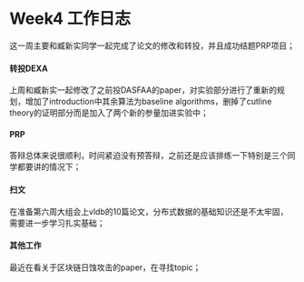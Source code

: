 # Week4 工作日志

这一周主要和臧新实同学一起完成了论文的修改和转投，并且成功结题PRP项目；

#### 转投DEXA

上周和臧新实一起修改了之前投DASFAA的paper，对实验部分进行了重新的规划，增加了introduction中其余算法为baseline algorithms，删掉了cutline theory的证明部分而是加入了两个新的参量加进实验中；

#### PRP

答辩总体来说很顺利，时间紧迫没有预答辩，之前还是应该排练一下特别是三个同学都要讲的情况下；

#### 扫文

在准备第六周大组会上vldb的10篇论文，分布式数据的基础知识还是不太牢固，需要进一步学习扎实基础；


#### 其他工作

最近在看关于区块链日蚀攻击的paper，在寻找topic；
